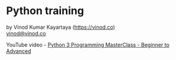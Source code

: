 # Python training

by Vinod Kumar Kayartaya (https://vinod.co)<br />
vinod@vinod.co


YouTube video - [Python 3 Programming MasterClass - Beginner to Advanced](https://youtu.be/_tBSvwHNdsk)